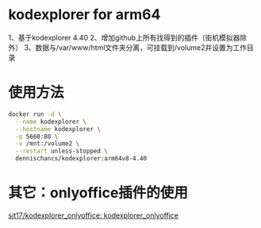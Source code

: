 # kodexplorer for arm64

1、基于kodexplorer 4.40
2、增加github上所有找得到的插件（街机模拟器除外）
3、数据与/var/www/html文件夹分离，可挂载到/volume2并设置为工作目录

# 使用方法

```bash
docker run -d \
  --name kodexplorer \
  --hostname kodexplorer \
  -p 5660:80 \
  -v /mnt:/volume2 \
  --restart unless-stopped \
  dennischancs/kodexplorer:arm64v8-4.40
```

# 其它：onlyoffice插件的使用

[sit17/kodexplorer_onlyoffice: kodexplorer_onlyoffice](https://github.com/sit17/kodexplorer_onlyoffice)